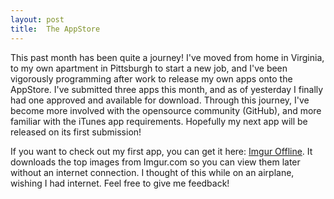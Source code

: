```yaml
---
layout: post
title:  The AppStore
---
```


This past month has been quite a journey! I've moved from home in Virginia, to my own apartment in Pittsburgh to start a new job, and I've been vigorously programming after work to release my own apps onto the AppStore. I've submitted three apps this month, and as of yesterday I finally had one approved and available for download. Through this journey, I've become more involved with the opensource community (GitHub), and more familiar with the iTunes app requirements. Hopefully my next app will be released on its first submission!

If you want to check out my first app, you can get it here:
<a href="https://itunes.apple.com/us/app/imgur-offline/id886642092" title="iTunes Store" target="_blank">Imgur Offline</a>. It downloads the top images from Imgur.com so you can view them later without an internet connection. I thought of this while on an airplane, wishing I had internet. Feel free to give me feedback!
